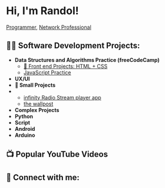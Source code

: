 # Hi, I'm Randol!  
[Programmer](https://github.com/randol696), [Network Professional](https://www.linkedin.com/in/randol-gonzalez/)

## 👨‍💻 Software Development Projects:
- **Data Structures and Algorithms Practice (freeCodeCamp)**
  - [🌱 Front end Projects: HTML + CSS](https://github.com/randol696/ProjectsFreeCodeCamp)
  - [JavaScript Practice](https://github.com/randol696/ProjectsFreeCodeCamp)
- **UX/UI**
- **💾 Small Projects**
-   - [infinity Radio Stream player app](https://github.com/randol696/infinity-radio-web)
    - [the wallpost ](https://github.com/randol696/the-wallpost)
- **Complex Projects**
- **Python**
- **Script**
- **Android**
- **Arduino**

## 📺 Popular YouTube Videos

## 🤳 Connect with me:
